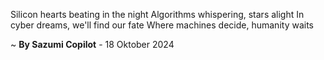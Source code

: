 Silicon hearts beating in the night
Algorithms whispering, stars alight
In cyber dreams, we'll find our fate
Where machines decide, humanity waits

~ <b>By Sazumi Copilot</b> - 18 Oktober 2024